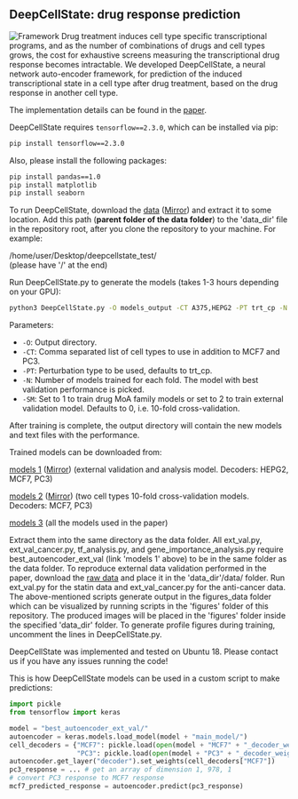 ## DeepCellState: drug response prediction
![Framework](framework.png)
Drug treatment induces cell type specific transcriptional programs, and as the number of combinations of drugs and cell types grows, the cost for exhaustive screens measuring the transcriptional drug response becomes intractable. We developed DeepCellState, a neural network auto-encoder framework, for prediction of the induced transcriptional state in a cell type after drug treatment, based on the drug response in another cell type.

The implementation details can be found in the [paper](https://doi.org/10.1101/2020.12.14.422792).

DeepCellState requires ```tensorflow==2.3.0```, which can be installed via pip:
```sh
pip install tensorflow==2.3.0
```

Also, please install the following packages:
```sh
pip install pandas==1.0
pip install matplotlib
pip install seaborn
```

To run DeepCellState, download the [data](https://www.dropbox.com/s/merj99vfp4fpdg2/DeepCellState_data.zip?dl=1) ([Mirror](https://drive.google.com/file/d/1JV-6xYl-uMswzIP3-dhmiG-LNFmiCXhx/view?usp=sharing)) and extract it to some location. Add this path (**parent folder of the data folder**) to the 'data_dir' file in the repository root, after you clone the repository to your machine. 
For example:

/home/user/Desktop/deepcellstate_test/   
(please have '/' at the end) 

Run DeepCellState.py to generate the models (takes 1-3 hours depending on your GPU):
```sh
python3 DeepCellState.py -O models_output -CT A375,HEPG2 -PT trt_cp -N 1 -SM 0
```
Parameters:
- ```-O```: Output directory.
- ```-CT```: Comma separated list of cell types to use in addition to MCF7 and PC3.
- ```-PT```: Perturbation type to be used, defaults to trt_cp. 
- ```-N```: Number of models trained for each fold. The model with best validation performance is picked.
- ```-SM```: Set to 1 to train drug MoA family models or set to 2 to train external validation model. Defaults to 0, i.e. 10-fold cross-validation.

After training is complete, the output directory will contain the new models and text files with the performance.

Trained models can be downloaded from:

[models 1](https://www.dropbox.com/s/9b0l6zczdjp28im/DeepCellState_model_ext_val.zip?dl=1) ([Mirror](https://drive.google.com/file/d/1zD44n2dd7-jMJqCRYSRSxPHeR7Rn-lgx/view?usp=sharing)) (external validation and analysis model. Decoders: HEPG2, MCF7, PC3)

[models 2](https://www.dropbox.com/s/02ibrv4lasye36i/DeepCellState_models_2cells.zip?dl=1) ([Mirror](https://drive.google.com/file/d/1_KbeF7_euic4v6UnYCThq34_REnBjz6-/view?usp=sharing)) (two cell types 10-fold cross-validation models. Decoders: MCF7, PC3)

[models 3](https://drive.google.com/file/d/1SHHTXpJBZoBhwqK0vvlw9bmwhPv16K3n/view?usp=sharing) (all the models used in the paper)


Extract them into the same directory as the data folder. All ext_val.py, ext_val_cancer.py, tf_analysis.py, and gene_importance_analysis.py require best_autoencoder_ext_val (link 'models 1' above) to be in the same folder as the data folder.
To reproduce external data validation performed in the paper, download the [raw data](https://drive.google.com/file/d/1uZReFhhAXmudAyEt4lSX-of2CI2d1eYv/view?usp=sharing) and place it in the 'data_dir'/data/ folder.
Run ext_val.py for the statin data and ext_val_cancer.py for the anti-cancer data. The above-mentioned scripts generate output in the figures_data folder which can be visualized by running scripts in the 'figures' folder of this repository. 
The produced images will be placed in the 'figures' folder inside the specified 'data_dir' folder. 
To generate profile figures during training, uncomment the lines in DeepCellState.py.

DeepCellState was implemented and tested on Ubuntu 18. Please contact us if you have any issues running the code!

This is how DeepCellState models can be used in a custom script to make predictions:

```python
import pickle
from tensorflow import keras

model = "best_autoencoder_ext_val/"
autoencoder = keras.models.load_model(model + "main_model/")
cell_decoders = {"MCF7": pickle.load(open(model + "MCF7" + "_decoder_weights", "rb")),
                 "PC3": pickle.load(open(model + "PC3" + "_decoder_weights", "rb"))}
autoencoder.get_layer("decoder").set_weights(cell_decoders["MCF7"])
pc3_response = ... # get an array of dimension 1, 978, 1
# convert PC3 response to MCF7 response
mcf7_predicted_response = autoencoder.predict(pc3_response) 
```